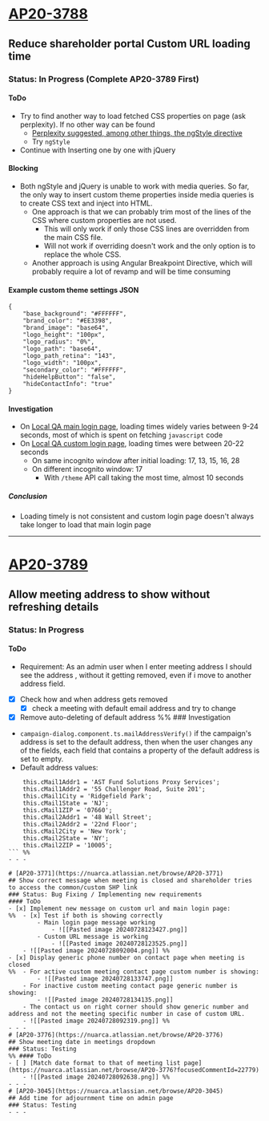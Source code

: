 # [AP20-3788](https://nuarca.atlassian.net/browse/AP20-3788)
## Reduce shareholder portal Custom URL loading time 
### Status: In Progress (Complete AP20-3789 First)
#### ToDo
- Try to find another way to load fetched CSS properties on page (ask perplexity). If no other way can be found
	- [Perplexity suggested, among other things, the ngStyle directive](https://www.perplexity.ai/search/in-my-angular-app-i-have-to-fe-qq0lmz4nT3CxvPHuT5DhZQ)
	- Try `ngStyle`
- Continue with Inserting one by one with jQuery
#### Blocking
- Both ngStyle and jQuery is unable to work with media queries. So far, the only way to insert custom theme properties inside media queries is to create CSS text and inject into HTML. 
	- One approach is that we can probably trim most of the lines of the CSS where custom properties are not used.
		- This will only work if only those CSS lines are overridden from the main CSS file.
		- Will not work if overriding doesn't work and the only option is to replace the whole CSS.
	- Another approach is using Angular Breakpoint Directive, which will probably require a lot of revamp and will be time consuming
#### Example custom theme settings JSON
```
{
    "base_background": "#FFFFFF",
    "brand_color": "#EE3398",
    "brand_image": "base64",
    "logo_height": "100px",
    "logo_radius": "0%",
    "logo_path": "base64",
    "logo_path_retina": "143",
    "logo_width": "100px",
    "secondary_color": "#FFFFFF",
    "hideHelpButton": "false",
    "hideContactInfo": "true"
}
```
#### Investigation
- On [Local QA main login page](https://qa.web.proxyvoting.com:25005/), loading times widely varies between 9-24 seconds, most of which is spent on fetching `javascript` code
- On [Local QA custom login page](https://qa.web.proxyvoting.com:25005/masisa/Nuarca123), loading times were between 20-22 seconds
	- On same incognito window after initial loading: 17, 13, 15, 16, 28
	- On different incognito window: 17
		- With `/theme` API call taking the most time, almost 10 seconds
##### Conclusion
- Loading timely is not consistent and custom login page doesn't always take longer to load that main login page
- - -

# [AP20-3789](https://nuarca.atlassian.net/browse/AP20-3789)
## Allow meeting address to show without refreshing details
### Status: In Progress
#### ToDo
- Requirement: As an admin user when I enter meeting address I should see the address , without it getting removed, even if i move to another address field.
- [x] Check how and when address gets removed
	- [x] check a meeting with default email address and try to change
- [x] Remove auto-deleting of default address
%% ### Investigation
- `campaign-dialog.component.ts.mailAddressVerify()` if the campaign's address is set to the default address, then when the user changes any of the fields, each field that contains a property of the default address is set to empty.
- Default address values:
```
	this.cMail1Addr1 = 'AST Fund Solutions Proxy Services';
	this.cMail1Addr2 = '55 Challenger Road, Suite 201';
	this.cMail1City = 'Ridgefield Park';
	this.cMail1State = 'NJ';
	this.cMail1ZIP = '07660';
	this.cMail2Addr1 = '48 Wall Street';
	this.cMail2Addr2 = '22nd Floor';
	this.cMail2City = 'New York';
	this.cMail2State = 'NY';
	this.cMail2ZIP = '10005';
``` %%
- - -

# [AP20-3771](https://nuarca.atlassian.net/browse/AP20-3771)
## Show correct message when meeting is closed and shareholder tries to access the common/custom SHP link
### Status: Bug Fixing / Implementing new requirements
#### ToDo
- [x] Implement new message on custom url and main login page:
%% 	- [x] Test if both is showing correctly
		- Main login page message working
			- ![[Pasted image 20240728123427.png]]
		- Custom URL message is working
			- ![[Pasted image 20240728123525.png]]
	- ![[Pasted image 20240728092004.png]] %%
- [x] Display generic phone number on contact page when meeting is closed
%% 	- For active custom meeting contact page custom number is showing:
		- ![[Pasted image 20240728133747.png]]
	- For inactive custom meeting contact page generic number is showing:
		- ![[Pasted image 20240728134135.png]]
	- The contact us on right corner should show generic number and address and not the meeting specific number in case of custom URL. 
	- ![[Pasted image 20240728092319.png]] %%
- - -
# [AP20-3776](https://nuarca.atlassian.net/browse/AP20-3776)
## Show meeting date in meetings dropdown
### Status: Testing
%% #### ToDo
- [ ] [Match date format to that of meeting list page](https://nuarca.atlassian.net/browse/AP20-3776?focusedCommentId=22779)
	- ![[Pasted image 20240728092638.png]] %%
- - -
# [AP20-3045](https://nuarca.atlassian.net/browse/AP20-3045)
## Add time for adjournment time on admin page  
### Status: Testing
- - -

